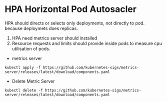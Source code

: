 # HPA Horizontal Pod Autosacler
HPA should directs or selects only deployments, not directly to pod. because deploymets does replicas.
1. HPA need metrics server should installed
2. Resource requests and limits should provide inside pods to measure cpu utilisation of pods.

* metrics server
```
kubectl apply -f https://github.com/kubernetes-sigs/metrics-server/releases/latest/download/components.yaml
```

* Delete Metric Server
```
kubectl delete -f https://github.com/kubernetes-sigs/metrics-server/releases/latest/download/components.yaml
```
